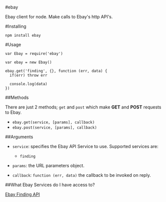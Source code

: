#ebay 

Ebay client for node. Make calls to Ebay's http API's.

#Installing

```
npm install ebay
```

#Usage
```
var Ebay = require('ebay')

var ebay = new Ebay()

ebay.get('finding', {}, function (err, data) {
  if(err) throw err

  console.log(data)
})
```

##Methods

There are just 2 methods; `get` and `post` which make **GET** and **POST** requests to Ebay.

* `ebay.get(service, [params], callback)`
* `ebay.post(service, [params], callback)`

##Arguments

* `service`: specifies the Ebay API Service to use. Supported services are:

  * `finding`

* `params`: the URL parameters object.

* `callback`: `function (err, data)` the callback to be invoked on reply. 


##What Ebay Services do I have access to?

[Ebay Finding API](http://developer.ebay.com/DevZone/finding/Concepts/FindingAPIGuide.html)